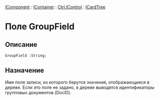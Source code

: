 ﻿---
Link: .Ctrl.ICardTree.@GroupField
---

[IComponent](topic:Com.Custom.ComClasses.IComponent.Default) :
[IContainer](topic:Com.Custom.ComClasses.IContainer.Default) :
[Ctrl.IControl](topic:Com.Custom.ComClasses.Ctrl.IControl.Default) :
[ICardTree](Default)

# Поле GroupField

## Описание

    GroupField :String;

## Назначение

Имя поля записи, из которого берутся значения, отображающиеся в дереве.
Если это поле не задано, в дереве выводятся идентификаторы
групповых документов (DocID).